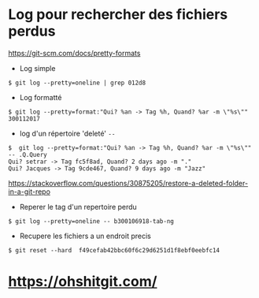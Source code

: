# Log pour rechercher des fichiers perdus

https://git-scm.com/docs/pretty-formats

* Log simple

```
$ git log --pretty=oneline | grep 012d8
```

* Log formatté

```
$ git log --pretty=format:"Qui? %an -> Tag %h, Quand? %ar -m \"%s\"" 300112017
```

* log d'un répertoire 'deleté' `--`

```
$  git log --pretty=format:"Qui? %an -> Tag %h, Quand? %ar -m \"%s\"" -- .Q.Query 
Qui? setrar -> Tag fc5f8ad, Quand? 2 days ago -m "."
Qui? Jacques -> Tag 9cde467, Quand? 9 days ago -m "Jazz"
```

https://stackoverflow.com/questions/30875205/restore-a-deleted-folder-in-a-git-repo

* Reperer le tag d'un repertoire perdu

```
$ git log --pretty=oneline -- b300106918-tab-ng  
```

* Recupere les fichiers a un endroit precis

```
$ git reset --hard  f49cefab42bbc60f6c29d6251d1f8ebf0eebfc14
```


# https://ohshitgit.com/
